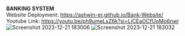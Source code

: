 <B> BANKING SYSTEM </B> <br> 
Website Deployment: https://ashwin-er.github.io/Bank-Website/      <br> 
Youtube Link: https://youtu.be/ph9umeLsZ6k?si=LjCEaOCfUoMo6nwi     <br> 
![Screenshot 2023-12-21 183006](https://github.com/Ashwin-ER/Bank-Website/assets/143249415/7b0dbe7d-55e6-4e2c-9992-0b05a3e9dd03)
![Screenshot 2023-12-21 183032](https://github.com/Ashwin-ER/Bank-Website/assets/143249415/feb9c3df-52af-46b4-9912-fc41ad4955dc)
